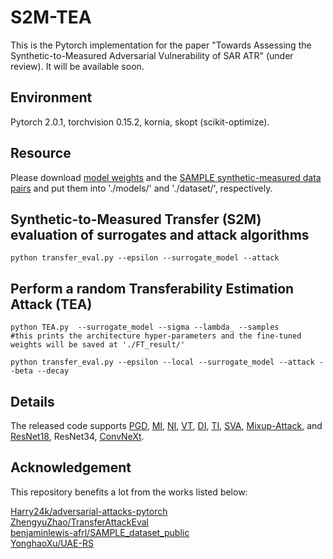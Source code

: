# S2M-TEA

This is the Pytorch implementation for the paper "Towards Assessing the Synthetic-to-Measured Adversarial Vulnerability of SAR ATR" (under review). It will be available soon.  <br>

## Environment

Pytorch 2.0.1, torchvision 0.15.2, kornia, skopt (scikit-optimize). <br>

## Resource

Please download [model weights](https://pan.baidu.com/s/1-Ktj6wdxcGZ5BdSRZDZQ1Q?pwd=5631) and the [SAMPLE synthetic-measured data pairs](https://pan.baidu.com/s/11RNkx0ArmktF-pVY829y0Q?pwd=5631) and put them into './models/' and './dataset/', respectively. <br>


## Synthetic-to-Measured Transfer (S2M) evaluation of surrogates and attack algorithms 

```
python transfer_eval.py --epsilon --surrogate_model --attack
```

## Perform a random Transferability Estimation Attack (TEA)

```
python TEA.py  --surrogate_model --sigma --lambda_ --samples
#this prints the architecture hyper-parameters and the fine-tuned weights will be saved at './FT_result/'

python transfer_eval.py --epsilon --local --surrogate_model --attack --beta --decay
```

## Details
The released code supports [PGD](https://arxiv.org/abs/1706.06083), [MI](https://openaccess.thecvf.com/content_cvpr_2018/html/Dong_Boosting_Adversarial_Attacks_CVPR_2018_paper.html), [NI](https://arxiv.org/abs/1908.06281), [VT](https://openaccess.thecvf.com/content/CVPR2021/html/Wang_Enhancing_the_Transferability_of_Adversarial_Attacks_Through_Variance_Tuning_CVPR_2021_paper.html), [DI](https://openaccess.thecvf.com/content_CVPR_2019/html/Xie_Improving_Transferability_of_Adversarial_Examples_With_Input_Diversity_CVPR_2019_paper.html), [TI](https://openaccess.thecvf.com/content_CVPR_2019/html/Dong_Evading_Defenses_to_Transferable_Adversarial_Examples_by_Translation-Invariant_Attacks_CVPR_2019_paper.html), [SVA](https://ieeexplore.ieee.org/abstract/document/9800917), [Mixup-Attack](https://ieeexplore.ieee.org/abstract/document/9726211), and [ResNet18](https://openaccess.thecvf.com/content_cvpr_2016/html/He_Deep_Residual_Learning_CVPR_2016_paper.html), ResNet34, [ConvNeXt](https://openaccess.thecvf.com/content/CVPR2022/html/Liu_A_ConvNet_for_the_2020s_CVPR_2022_paper.html).

## Acknowledgement

This repository benefits a lot from the works listed below:

[Harry24k/adversarial-attacks-pytorch](https://github.com/Harry24k/adversarial-attacks-pytorch) <br>
[ZhengyuZhao/TransferAttackEval](https://github.com/ZhengyuZhao/TransferAttackEval)<br>
[benjaminlewis-afrl/SAMPLE_dataset_public](https://github.com/benjaminlewis-afrl/SAMPLE_dataset_public)<br>
[YonghaoXu/UAE-RS](https://github.com/YonghaoXu/UAE-RS)

